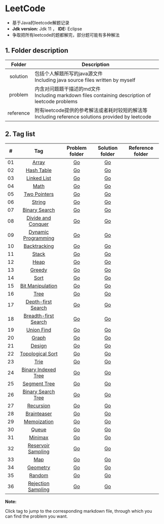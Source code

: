 # LeetCode

* 基于Java的leetcode解题记录
* **Jdk version:** Jdk 11  ，  **IDE:** Eclipse
* 争取把所有leetcode的题都解完，部分题可能有多种解法

## 1. Folder description  

| Folder |	Description |
| :--: | ---- |
| solution |	包括个人解题所写的java源文件  <br>Including java source files written by myself |
| problem |	内含对问题题干描述的md文件  <br>Including markdown files containing description of leetcode problems |
| reference | 附有leetcode提供的参考解法或者耗时较短的解法等  <br>Including reference solutions provided by leetcode |


## 2. Tag list  


| # | Tag | Problem folder | Solution folder | Reference folder |
| :----: | :----: | :----: | :----: | :----: |
| 01 | [Array](https://github.com/Apollo4634/LeetCode/blob/master/solution/array/array.md) | [Go](https://github.com/Apollo4634/LeetCode/tree/master/problem/array) | [Go](https://github.com/Apollo4634/LeetCode/tree/master/solution/array) |  |
| 02 | [Hash Table](https://github.com/Apollo4634/LeetCode/blob/master/solution/hash_table/hash_table.md) | [Go](https://github.com/Apollo4634/LeetCode/tree/master/problem/hash_table) | [Go](https://github.com/Apollo4634/LeetCode/tree/master/solution/hash_table) |  |
| 03 | [Linked List](https://github.com/Apollo4634/LeetCode/blob/master/solution/linked_list/linked_list.md) | [Go](https://github.com/Apollo4634/LeetCode/tree/master/problem/linked_list) | [Go](https://github.com/Apollo4634/LeetCode/tree/master/solution/linked_list) |  |
| 04 | [Math](https://github.com/Apollo4634/LeetCode/blob/master/solution/math/math.md) | [Go](https://github.com/Apollo4634/LeetCode/tree/master/problem/math) | [Go](https://github.com/Apollo4634/LeetCode/tree/master/solution/math) |  |
| 05 | [Two Pointers](https://github.com/Apollo4634/LeetCode/blob/master/solution/two_pointers/two_pointers.md) |[Go](https://github.com/Apollo4634/LeetCode/tree/master/problem/two_pointers)|[Go](https://github.com/Apollo4634/LeetCode/tree/master/solution/two_pointers)||
| 06 | [String](https://github.com/Apollo4634/LeetCode/blob/master/solution/string/string.md) |[Go](https://github.com/Apollo4634/LeetCode/tree/master/problem/string)|[Go](https://github.com/Apollo4634/LeetCode/tree/master/solution/string)||
| 07 | [Binary Search](https://github.com/Apollo4634/LeetCode/blob/master/solution/binary_search/binary_search.md) |[Go](https://github.com/Apollo4634/LeetCode/tree/master/problem/binary_search)|[Go](https://github.com/Apollo4634/LeetCode/tree/master/solution/binary_search)||
| 08 | [Divide and Conquer](https://github.com/Apollo4634/LeetCode/blob/master/solution/divide_and_conquer/divide_and_conquer.md) |[Go](https://github.com/Apollo4634/LeetCode/tree/master/problem/divide_and_conquer)|[Go](https://github.com/Apollo4634/LeetCode/tree/master/solution/divide_and_conquer)||
| 09 | [Dynamic Programming](https://github.com/Apollo4634/LeetCode/blob/master/solution/dynamic_programming/dynamic_programming.md) |[Go](https://github.com/Apollo4634/LeetCode/tree/master/problem/dynamic_programming)|[Go](https://github.com/Apollo4634/LeetCode/tree/master/solution/dynamic_programming)||
| 10 | [Backtracking](https://github.com/Apollo4634/LeetCode/blob/master/solution/backtracking/backtracking.md) |[Go](https://github.com/Apollo4634/LeetCode/tree/master/problem/backtracking)|[Go](https://github.com/Apollo4634/LeetCode/tree/master/solution/backtracking)||
| 11 | [Stack](https://github.com/Apollo4634/LeetCode/blob/master/solution/stack/stack.md) |[Go](https://github.com/Apollo4634/LeetCode/tree/master/problem/stack)|[Go](https://github.com/Apollo4634/LeetCode/tree/master/solution/stack)||
| 12 | [Heap](https://github.com/Apollo4634/LeetCode/blob/master/solution/heap/heap.md) |[Go](https://github.com/Apollo4634/LeetCode/tree/master/problem/heap)|[Go](https://github.com/Apollo4634/LeetCode/tree/master/solution/heap)||
| 13 | [Greedy](https://github.com/Apollo4634/LeetCode/blob/master/solution/greedy/greedy.md) |[Go](https://github.com/Apollo4634/LeetCode/tree/master/problem/greedy)|[Go](https://github.com/Apollo4634/LeetCode/tree/master/solution/greedy)||
| 14 | [Sort](https://github.com/Apollo4634/LeetCode/blob/master/solution/sort/sort.md) |[Go](https://github.com/Apollo4634/LeetCode/tree/master/problem/sort)|[Go](https://github.com/Apollo4634/LeetCode/tree/master/solution/sort)||
| 15 | [Bit Manipulation](https://github.com/Apollo4634/LeetCode/blob/master/solution/bit_manipulation/bit_manipulation.md) |[Go](https://github.com/Apollo4634/LeetCode/tree/master/problem/bit_manipulation)|[Go](https://github.com/Apollo4634/LeetCode/tree/master/solution/bit_manipulation)||
| 16 | [Tree](https://github.com/Apollo4634/LeetCode/blob/master/solution/tree/tree.md) |[Go](https://github.com/Apollo4634/LeetCode/tree/master/problem/tree)|[Go](https://github.com/Apollo4634/LeetCode/tree/master/solution/tree)||
| 17 | [Depth-first Search](https://github.com/Apollo4634/LeetCode/blob/master/solution/depth_first_search/depth_first_search.md) |[Go](https://github.com/Apollo4634/LeetCode/tree/master/problem/depth_first_search)|[Go](https://github.com/Apollo4634/LeetCode/tree/master/solution/depth_first_search)||
| 18 | [Breadth-first Search](https://github.com/Apollo4634/LeetCode/blob/master/solution/breadth_first_search/breadth_first_search.md) |[Go](https://github.com/Apollo4634/LeetCode/tree/master/problem/breadth_first_search)|[Go](https://github.com/Apollo4634/LeetCode/tree/master/solution/breadth_first_search)||
| 19 | [Union Find](https://github.com/Apollo4634/LeetCode/blob/master/solution/union_find/union_find.md) |[Go](https://github.com/Apollo4634/LeetCode/tree/master/problem/union_find)|[Go](https://github.com/Apollo4634/LeetCode/tree/master/solution/union_find)||
| 20 | [Graph](https://github.com/Apollo4634/LeetCode/blob/master/solution/graph/graph.md) |[Go](https://github.com/Apollo4634/LeetCode/tree/master/problem/graph)|[Go](https://github.com/Apollo4634/LeetCode/tree/master/solution/graph)||
| 21 | [Design](https://github.com/Apollo4634/LeetCode/blob/master/solution/design/design.md) |[Go](https://github.com/Apollo4634/LeetCode/tree/master/problem/design)|[Go](https://github.com/Apollo4634/LeetCode/tree/master/solution/design)||
| 22 | [Topological Sort](https://github.com/Apollo4634/LeetCode/blob/master/solution/topological_sort/topological_sort.md) |[Go](https://github.com/Apollo4634/LeetCode/tree/master/problem/topological_sort)|[Go](https://github.com/Apollo4634/LeetCode/tree/master/solution/topological_sort)||
| 23 | [Trie](https://github.com/Apollo4634/LeetCode/blob/master/solution/trie/trie.md) |[Go](https://github.com/Apollo4634/LeetCode/tree/reference/problem/trie)|[Go](https://github.com/Apollo4634/LeetCode/tree/master/solution/trie)||
| 24 | [Binary Indexed Tree](https://github.com/Apollo4634/LeetCode/blob/master/solution/binary_indexed_tree/binary_indexed_tree.md) |[Go](https://github.com/Apollo4634/LeetCode/tree/master/problem/binary_indexed_tree)|[Go](https://github.com/Apollo4634/LeetCode/tree/master/solution/binary_indexed_tree)||
| 25 | [Segment Tree](https://github.com/Apollo4634/LeetCode/blob/master/solution/segment_tree/segment_tree.md) |[Go](https://github.com/Apollo4634/LeetCode/tree/master/problem/segment_tree)|[Go](https://github.com/Apollo4634/LeetCode/tree/master/solution/segment_tree)||
| 26 | [Binary Search Tree](https://github.com/Apollo4634/LeetCode/blob/master/solution/binary_search_tree/binary_search_tree.md) |[Go](https://github.com/Apollo4634/LeetCode/tree/master/problem/binary_search_tree)|[Go](https://github.com/Apollo4634/LeetCode/tree/master/solution/binary_search_tree)||
| 27 | [Recursion](https://github.com/Apollo4634/LeetCode/blob/master/solution/recursion/recursion.md) |[Go](https://github.com/Apollo4634/LeetCode/tree/master/problem/recursion)|[Go](https://github.com/Apollo4634/LeetCode/tree/master/solution/recursion)||
| 28 | [Brainteaser](https://github.com/Apollo4634/LeetCode/blob/master/solution/brainteaser) |[Go](https://github.com/Apollo4634/LeetCode/tree/master/problem/brainteaser)|[Go](https://github.com/Apollo4634/LeetCode/tree/master/solution/brainteaser)||
| 29 | [Memoization](https://github.com/Apollo4634/LeetCode/blob/master/solution/memoization/memoization.md) |[Go](https://github.com/Apollo4634/LeetCode/tree/master/problem/memoization)|[Go](https://github.com/Apollo4634/LeetCode/tree/master/solution/memoization)||
| 30 | [Queue](https://github.com/Apollo4634/LeetCode/blob/master/solution/queue/queue.md) |[Go](https://github.com/Apollo4634/LeetCode/tree/master/problem/queue)|[Go](https://github.com/Apollo4634/LeetCode/tree/master/solution/queue)||
| 31 | [Minimax](https://github.com/Apollo4634/LeetCode/blob/master/solution/minimax/minimax.md) |[Go](https://github.com/Apollo4634/LeetCode/tree/master/problem/minimax)|[Go](https://github.com/Apollo4634/LeetCode/tree/master/solution/minimax)||
| 32 | [Reservoir Sampling](https://github.com/Apollo4634/LeetCode/blob/master/solution/reservoir_sampling.md) |[Go](https://github.com/Apollo4634/LeetCode/tree/master/problem/reservoir_sampling)|[Go](https://github.com/Apollo4634/LeetCode/tree/master/solution/reservoir_sampling)||
| 33 | [Map](https://github.com/Apollo4634/LeetCode/blob/master/solution/map/map.md) |[Go](https://github.com/Apollo4634/LeetCode/tree/master/problem/map)|[Go](https://github.com/Apollo4634/LeetCode/tree/master/solution/map)||
| 34 | [Geometry](https://github.com/Apollo4634/LeetCode/blob/master/solution/geometry/geometry.md) |[Go](https://github.com/Apollo4634/LeetCode/tree/master/problem/geometry)|[Go](https://github.com/Apollo4634/LeetCode/tree/master/solution/geometry)||
| 35 | [Random](https://github.com/Apollo4634/LeetCode/blob/master/solution/random/random.md) |[Go](https://github.com/Apollo4634/LeetCode/tree/master/problem/random)|[Go](https://github.com/Apollo4634/LeetCode/tree/master/solution/random)||
| 36 | [Rejection Sampling](https://github.com/Apollo4634/LeetCode/blob/master/solution/rejection_sampling/rejection_sampling.md) |[Go](https://github.com/Apollo4634/LeetCode/tree/master/problem/rejection_sampling)|[Go](https://github.com/Apollo4634/LeetCode/tree/master/solution/rejection_sampling)||

**Note:**  

Click tag to jump to the corresponding markdown file, through which you can find the problem you want.